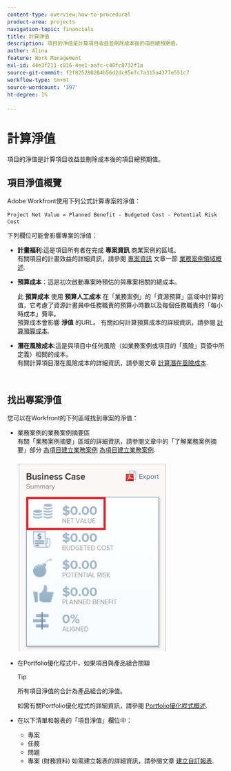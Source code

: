 ```yaml
---
content-type: overview;how-to-procedural
product-area: projects
navigation-topic: financials
title: 計算淨值
description: 項目的淨值是計算項目收益並刪除成本後的項目總預期值。
author: Alina
feature: Work Management
exl-id: 44e3f211-c816-4ee1-aafc-c40fc8732f1a
source-git-commit: f2f825280204b56d2dc85efc7a315a4377e551c7
workflow-type: tm+mt
source-wordcount: '397'
ht-degree: 1%

---
```


# 計算淨值

項目的淨值是計算項目收益並刪除成本後的項目總預期值。 

## 項目淨值概覽

Adobe Workfront使用下列公式計算專案的淨值： 

```
Project Net Value = Planned Benefit - Budgeted Cost - Potential Risk Cost
```

下列欄位可能會影響專案的淨值：

* **計畫福利**:這是項目所有者在完成 **專案資訊** 商業案例的區域。\
   有關項目的計畫效益的詳細資訊，請參閱 [專案資訊](../../../manage-work/projects/define-a-business-case/areas-of-business-case.md#project-info) 文章一節 [業務案例領域概述](../../../manage-work/projects/define-a-business-case/areas-of-business-case.md).

* **預算成本**：這是初次啟動專案時預估的與專案相關的總成本。

   此 **預算成本** 使用 **預算人工成本** 在「業務案例」的「資源預算」區域中計算的值，它考慮了資源計畫員中任務職責的預算小時數以及每個任務職責的「每小時成本」費率。\
   預算成本會影響 **淨值** 的URL。 有關如何計算預算成本的詳細資訊，請參閱 [計算預算成本](../../../manage-work/projects/project-finances/budgeted-cost.md).

* **潛在風險成本**:這是與項目中任何風險（如業務案例或項目的「風險」頁簽中所定義）相關的成本。\
   有關計算項目潛在風險成本的詳細資訊，請參閱文章 [計算潛在風險成本](../../../manage-work/projects/project-finances/potential-risk-cost.md).

    

## 找出專案淨值

您可以在Workfront的下列區域找到專案的淨值：

* 業務案例的業務案例摘要區 \
   有關「業務案例摘要」區域的詳細資訊，請參閱文章中的「了解業務案例摘要」部分 [為項目建立業務案例](../../../manage-work/projects/define-a-business-case/create-business-case.md) [為項目建立業務案例](../../../manage-work/projects/define-a-business-case/create-business-case.md).

   ![](assets/net-value-on-business-case-summary-highlighted-350x444.png)

* 在Portfolio優化程式中，如果項目與產品組合關聯

   >[!TIP]
   >
   >所有項目淨值的合計為產品組合的淨值。

   如需有關Portfolio優化程式的詳細資訊，請參閱 [Portfolio優化程式概述](../../../manage-work/portfolios/portfolio-optimizer/portfolio-optimizer-overview.md).

* 在以下清單和報表的「項目淨值」欄位中：

   * 專案
   * 任務
   * 問題
   * 專案 (財務資料)
   如需建立報表的詳細資訊，請參閱文章 [建立自訂報表](../../../reports-and-dashboards/reports/creating-and-managing-reports/create-custom-report.md).
